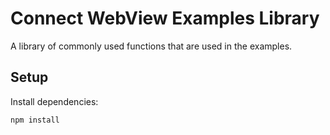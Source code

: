# Connect WebView Examples Library
A library of commonly used functions that are used in the examples.

## Setup
Install dependencies:
```shell
npm install
```
